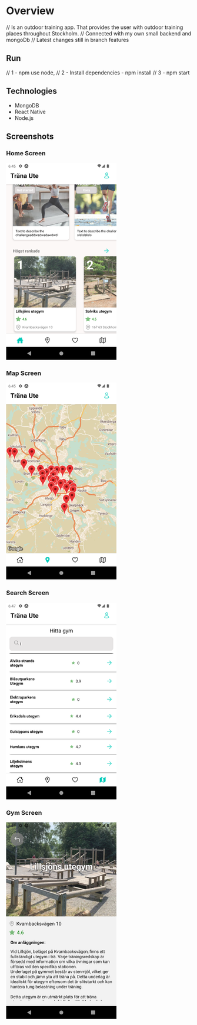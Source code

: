# Overview
// Is an outdoor training app. That provides the user with outdoor training places throughout Stockholm. 
// Connected with my own small backend and mongoDb
// Latest changes still in branch features

## Run 
//  1 - npm use node, 
//  2 - Install dependencies - npm install
//  3 - npm start 

## Technologies
- MongoDB
- React Native 
- Node.js
 

 ## Screenshots
### Home Screen
<img src="/screenshot/Screenshot_1682534734.png" alt="Home Screen" style="max-width: 300px;">

### Map Screen
<img src="/screenshot/Screenshot_1682534742.png" alt="Map Screen" style="max-width: 300px;">

### Search Screen
<img src="/screenshot/Screenshot_1682534826.png" alt="Search Screen" style="max-width: 300px;">

### Gym Screen
<img src="/screenshot/Screenshot_1682534981.png" alt="Gym Screen" style="max-width: 300px;">

 
